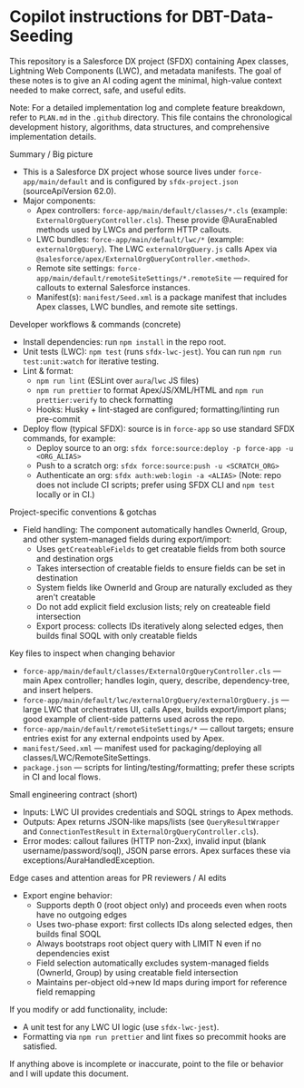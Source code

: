 # Copilot instructions for DBT-Data-Seeding

This repository is a Salesforce DX project (SFDX) containing Apex classes, Lightning Web Components (LWC), and metadata manifests. The goal of these notes is to give an AI coding agent the minimal, high-value context needed to make correct, safe, and useful edits.

Note: For a detailed implementation log and complete feature breakdown, refer to `PLAN.md` in the `.github` directory. This file contains the chronological development history, algorithms, data structures, and comprehensive implementation details.

Summary / Big picture
- This is a Salesforce DX project whose source lives under `force-app/main/default` and is configured by `sfdx-project.json` (sourceApiVersion 62.0).
- Major components:
  - Apex controllers: `force-app/main/default/classes/*.cls` (example: `ExternalOrgQueryController.cls`). These provide @AuraEnabled methods used by LWCs and perform HTTP callouts.
  - LWC bundles: `force-app/main/default/lwc/*` (example: `externalOrgQuery`). The LWC `externalOrgQuery.js` calls Apex via `@salesforce/apex/ExternalOrgQueryController.<method>`.
  - Remote site settings: `force-app/main/default/remoteSiteSettings/*.remoteSite` — required for callouts to external Salesforce instances.
  - Manifest(s): `manifest/Seed.xml` is a package manifest that includes Apex classes, LWC bundles, and remote site settings.

Developer workflows & commands (concrete)
- Install dependencies: run `npm install` in the repo root.
- Unit tests (LWC): `npm test` (runs `sfdx-lwc-jest`). You can run `npm run test:unit:watch` for iterative testing.
- Lint & format:
  - `npm run lint` (ESLint over `aura`/`lwc` JS files)
  - `npm run prettier` to format Apex/JS/XML/HTML and `npm run prettier:verify` to check formatting
  - Hooks: Husky + lint-staged are configured; formatting/linting run pre-commit
- Deploy flow (typical SFDX): source is in `force-app` so use standard SFDX commands, for example:
  - Deploy source to an org: `sfdx force:source:deploy -p force-app -u <ORG_ALIAS>`
  - Push to a scratch org: `sfdx force:source:push -u <SCRATCH_ORG>`
  - Authenticate an org: `sfdx auth:web:login -a <ALIAS>`
(Note: repo does not include CI scripts; prefer using SFDX CLI and `npm test` locally or in CI.)

Project-specific conventions & gotchas
- Field handling: The component automatically handles OwnerId, Group, and other system-managed fields during export/import:
  - Uses `getCreateableFields` to get creatable fields from both source and destination orgs
  - Takes intersection of creatable fields to ensure fields can be set in destination
  - System fields like OwnerId and Group are naturally excluded as they aren't creatable
  - Do not add explicit field exclusion lists; rely on createable field intersection
  - Export process: collects IDs iteratively along selected edges, then builds final SOQL with only creatable fields

Key files to inspect when changing behavior
- `force-app/main/default/classes/ExternalOrgQueryController.cls` — main Apex controller; handles login, query, describe, dependency-tree, and insert helpers.
- `force-app/main/default/lwc/externalOrgQuery/externalOrgQuery.js` — large LWC that orchestrates UI, calls Apex, builds export/import plans; good example of client-side patterns used across the repo.
- `force-app/main/default/remoteSiteSettings/*` — callout targets; ensure entries exist for any external endpoints used by Apex.
- `manifest/Seed.xml` — manifest used for packaging/deploying all classes/LWC/RemoteSiteSettings.
- `package.json` — scripts for linting/testing/formatting; prefer these scripts in CI and local flows.

Small engineering contract (short)
- Inputs: LWC UI provides credentials and SOQL strings to Apex methods.
- Outputs: Apex returns JSON-like maps/lists (see `QueryResultWrapper` and `ConnectionTestResult` in `ExternalOrgQueryController.cls`).
- Error modes: callout failures (HTTP non-2xx), invalid input (blank username/password/soql), JSON parse errors. Apex surfaces these via exceptions/AuraHandledException.

Edge cases and attention areas for PR reviewers / AI edits
- Export engine behavior:
  - Supports depth 0 (root object only) and proceeds even when roots have no outgoing edges
  - Uses two-phase export: first collects IDs along selected edges, then builds final SOQL
  - Always bootstraps root object query with LIMIT N even if no dependencies exist
  - Field selection automatically excludes system-managed fields (OwnerId, Group) by using creatable field intersection
  - Maintains per-object old→new Id maps during import for reference field remapping

If you modify or add functionality, include:
- A unit test for any LWC UI logic (use `sfdx-lwc-jest`).
- Formatting via `npm run prettier` and lint fixes so precommit hooks are satisfied.

If anything above is incomplete or inaccurate, point to the file or behavior and I will update this document.
